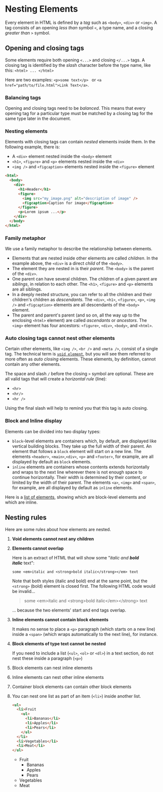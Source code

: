 # Nesting Elements

Every element in HTML is defined by a *tag* such as `<body>`, `<div>` or `<img>`. A tag consists of an opening *less than* symbol `<`, a type name, and a closing *greater than* `>` symbol.

## Opening and closing tags
Some elements require both opening `<...>` and closing `</...>` tags. A closing tag is identified by the *slash* character before the type name, like this: `<html> ... </html>`

Here are two examples: `<p>some text</p> ` or `<a href="path/to/file.html">Link Text</a>`.

### Balancing tags
Opening and closing tags need to be *balanced*. This means that every opening tag for a particular type must be matched by a closing tag for the same type later in the document.

### Nesting elements
Elements with closing tags can contain *nested* elements inside them. In the following example, there is:

* A `<div>` element nested inside the `<body>` element
* `<h1>`, `<figure>` and `<p>` elements nested inside the `<div>`
* `<img />` and `<figcaption>` elements nested inside the `<figure>` element

```html
<html>
  <body>
    <div>
      <h1>Header</h1>
      <figure>
        <img src="my_image.png" alt="description of image" />
        <figcaption>Caption for image</figcaption>
      </figure>
      <p>Lorem ipsum ...</p>
    </div>
  </body>
</html>
```

### Family metaphor
We use a family metaphor to describe the relationship between elements.
* Elements that are nested inside other elements are called *children*. In the example above, the `<div>` is a direct *child* of the `<body>`.
* The element they are nested in is their *parent*. The `<body>` is the parent of the `<div>`.
* One parent can have several children. The children of a given parent are *siblings*, in relation to each other. The `<h1>`, `<figure>` and `<p>` elements are all siblings.
* In a deeply nested structure, you can refer to all the children and their children's children as *descendants*. The `<div>`, `<h1>`, `<figure>`, `<p>`, `<img />` and `<figcaption>` elements are all descendants of the `<body> ` element.
* The parent and parent's parent (and so on, all the way up to the enclosing `<html>` element) are called *ascendants* or *ancestors*. The `<img>` element has four ancestors: `<figure>`, `<div>`, `<body>`, and `<html>`.

### Auto closing tags cannot nest other elements
Certain other elements, like `<img />`, `<br />` and `<meta />`, consist of a single tag. The technical term is [`void element`](https://html.spec.whatwg.org/multipage/syntax.html#void-elements), but you will see them referred to more often as *auto closing* elements. These elements, by definition, cannot contain any other elements.

The space and slash `/`  before the closing `>` symbol are optional. These are all valid tags that will create a *horizontal rule* (line):
* `<hr>`
* `<hr/>`
* `<hr />`

Using the final slash will help to remind you that this tag is auto closing.

### Block and Inline display
Elements can be divided into two display types:
* `block`-level elements are containers which, by default, are displayed like vertical building blocks. They take up the full width of their parent. An element that follows a `block` element will start on a new line. The elements `<header>`, `<main>`,`<div>`, `<p>` and  `<footer>`, for example, are all displayed by default as `block` elements.
* `inline` elements are containers whose contents extends horizontally and wraps to the next line wherever there is not enough space to continue horizontally. Their width is determined by their content, or limited by the width of their parent. The elements `<a>`, `<img>` and  `<span>`, for example, are all displayed by default as `inline` elements.

Here is a [list of elements](https://www.w3schools.com/html/html_blocks.asp), showing which are block-level elements and which are inline.

## Nesting rules

Here are some rules about how elements are nested.

1. **Void elements cannot nest any children**
2. **Elements cannot overlap**

    Here is an extract of HTML that will show some "*italic and **bold italic*** text":

    `some <em>italic and <strong>bold italic</strong></em> text`

    Note that both styles (italic and bold) end at the same point, but the `<strong>` (bold) element is closed first. The following HTML code would be invalid...

    > some &lt;em&gt;italic and &lt;strong&gt;bold italic&lt;/em&gt;&lt;/strong&gt; text

    ... because the two elements' start and end tags overlap.

3. **Inline elements cannot contain block elements**

   It makes no sense to place a `<p>`  paragraph (which starts on a new line) inside a `<span>` (which wraps automatically to the next line), for instance.

4. **Block elements of type text cannot be nested**
   
   If you need to include a list (`<ul>`, `<ol>` or `<dl>`) in a text section, do not nest these inside a paragraph (`<p>`)

5. Block elements can nest inline elements
6. Inline elements can nest other inline elements
7. Container block elements can contain other block elements
8. You can nest one list as part of an item (`<li>`) inside another list.

    ```html
    <ul>
      <li>Fruit
        <ul>
          <li>Bananas</li>
          <li>Apples</li>
          <li>Pears</li>
        </ul>
      </li>
      <li>Vegetables</li>
      <li>Meat</li>
    </ul>
    ```

    <ul>
      <li>Fruit
        <ul>
          <li>Bananas</li>
          <li>Apples</li>
          <li>Pears</li>
        </ul>
      </li>
      <li>Vegetables</li>
      <li>Meat</li>
    </ul>
